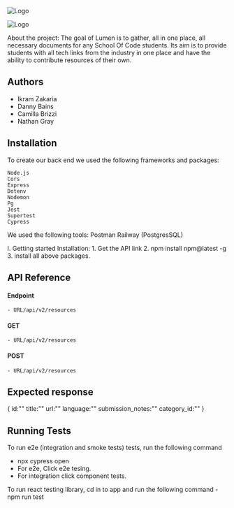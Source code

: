 ![Logo](https://i.ibb.co/vLRR8cP/Lumen-logo.png)

![Logo](https://i.ibb.co/SdN7rvV/TECHTONIC-logo.png)


About the project:
The goal of Lumen is to gather, all in one place, all necessary documents for any School Of Code students. 
Its aim is to provide students with all tech links from the industry in one place and have the ability to contribute resources of their own.
## Authors

- Ikram Zakaria
- Danny Bains
- Camilla Brizzi
- Nathan Gray


## Installation
To create our back end we used the following frameworks and packages: 

    Node.js
    Cors
    Express
    Dotenv
    Nodemon
    Pg
    Jest
    Supertest
    Cypress
    
We used the following tools: 
    Postman
    Railway (PostgresSQL)


I. Getting started
   Installation:
     1. Get the API link
     2. npm install npm@latest -g
     3. install all above packages.
    
## API Reference

  #### Endpoint
    - URL/api/v2/resources

  #### GET 
    - URL/api/v2/resources

  #### POST
    - URL/api/v2/resources

## Expected response
{
    id:""
    title:""
    url:""
    language:""
    submission_notes:""
    category_id:""
}


## Running Tests

To run e2e (integration and smoke tests) tests, run the following command
   - npx cypress open
   - For e2e, Click e2e tesing.
   - For integration click component tests.

To run react testing library, cd in to app and run the following command 
    - npm run test
